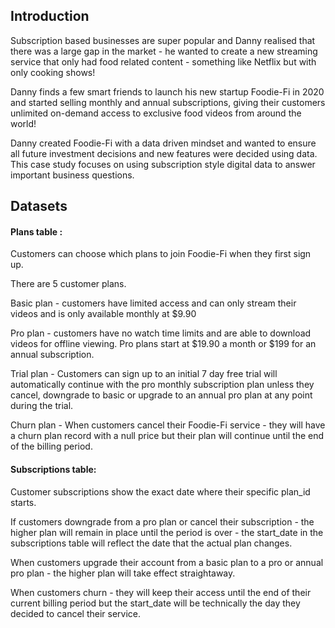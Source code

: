 ## Introduction

Subscription based businesses are super popular and Danny realised that there was a large gap in the market - he wanted to create a new streaming service that only had food related content - something like Netflix but with only cooking shows!

Danny finds a few smart friends to launch his new startup Foodie-Fi in 2020 and started selling monthly and annual subscriptions, giving their customers unlimited on-demand access to exclusive food videos from around the world!

Danny created Foodie-Fi with a data driven mindset and wanted to ensure all future investment decisions and new features were decided using data. This case study focuses on using subscription style digital data to answer important business questions.


## Datasets
#### Plans table : 
Customers can choose which plans to join Foodie-Fi when they first sign up.

There are 5 customer plans.

Basic plan - customers have limited access and can only stream their videos and is only available monthly at $9.90

Pro plan - customers have no watch time limits and are able to download videos for offline viewing. Pro plans start at $19.90 a month or $199 for an annual subscription.

Trial plan - Customers can sign up to an initial 7 day free trial will automatically continue with the pro monthly subscription plan unless they cancel, downgrade to basic or upgrade to an annual pro plan at any point during the trial.

Churn plan - When customers cancel their Foodie-Fi service - they will have a churn plan record with a null price but their plan will continue until the end of the billing period.


#### Subscriptions table: 
Customer subscriptions show the exact date where their specific plan_id starts.

If customers downgrade from a pro plan or cancel their subscription - the higher plan will remain in place until the period is over - the start_date in the subscriptions table will reflect the date that the actual plan changes.

When customers upgrade their account from a basic plan to a pro or annual pro plan - the higher plan will take effect straightaway.

When customers churn - they will keep their access until the end of their current billing period but the start_date will be technically the day they decided to cancel their service.
